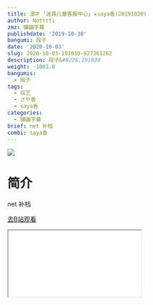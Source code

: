 ```yaml
---
title: 漫才 ｢迷路儿童客服中心｣ ★saya香(20191030)
author: Notttti
zmz: 镰鼬字幕
publishdate: '2019-10-30'
bangumi: 段子
date: '2020-10-03'
slug: 2020-10-03-191030-927361262
description: 段子&#8226;191030
weight: -1003.0
bangumis:
  - 段子
tags:
  - 综艺
  - さや香
  - saya香
categories:
  - 镰鼬字幕
brief: net 补档
combi: saya香
---
```

![](https://raw.githubusercontent.com/tcgriffith/owaraisite/master/static/tmpimg/7e88674fd1d56d123d11b6eda07ecea509ec6fb3.jpg.480.jpg)
# 简介  
net
补档  

[去B站观看](https://www.bilibili.com/video/av927361262/)
<div class ="resp-container"><iframe class="testiframe" src="//player.bilibili.com/player.html?aid=927361262"", scrolling="no", allowfullscreen="true" > </iframe></div> 
